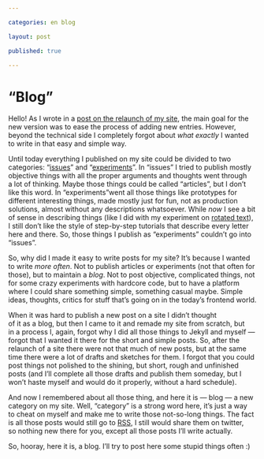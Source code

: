 ```yaml
---

categories: en blog

layout: post

published: true

---
```


# “Blog”

Hello! As I wrote in a [post on the relaunch of my site](:restart), the main goal for the new version was to ease the process of adding new entries. However, beyond the technical side I completely forgot about _what exactly_ I wanted to write in that easy and simple way.

Until today everything I published on my site could be divided to two categories: “[issues](/issues/)” and “[experiments](/fun/)”. In “issues” I tried to publish mostly objective things with all the proper arguments and thoughts went through a lot of thinking. Maybe those things could be called “articles”, but I don’t like this word. In “experiments”went all those things like prototypes for different interesting things, made mostly just for fun, not as production solutions, almost without any descriptions whatsoever. While _now_ I see a bit of sense in describing things (like I did with my experiment on [rotated text](:rotated-text)), I still don’t like the style of step-by-step tutorials that describe every letter here and there. So, those things I publish as “experiments” couldn’t go into “issues”.

So, why did I made it easy to write posts for my site? It’s because I wanted to write _more often_. Not to publish articles or experiments (not that often for those), but to maintain a _blog_. Not to post objective, complicated things, not for some crazy experiments with hardcore code, but to have a platform where I could share something simple, something casual maybe. Simple ideas, thoughts, critics for stuff that’s going on in the today’s frontend world.

When it was hard to publish a new post on a site I didn’t thought of it as a blog, but then I came to it and remade my site from scratch, but in a process I, again, forgot why I did all those things to Jekyll and myself — forgot that I wanted it there for the short and simple posts. So, after the relaunch of a site there were not that much of new posts, but at the same time there were a lot of drafts and sketches for them. I forgot that you could post things not polished to the shining, but short, rough and unfinished posts (and I’ll complete all those drafts and publish them someday, but I won’t haste myself and would do it properly, without a hard schedule).

And now I remembered about all those thing, and here it is — blog — a new category on my site. Well, “category” is a strong word here, it’s just a way to cheat on myself and make me to write those not-so-long things. The fact is all those posts would still go to [RSS](http://feeds.feedburner.com/kizuruen "Atom actually, but is there a better term for it?"), I still would share them on twitter, so nothing new there for you, except all those posts I’ll write actually.

So, hooray, here it is, a blog. I’ll try to post here some stupid things often :)